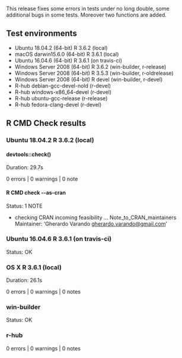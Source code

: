 This release fixes some errors in tests under no long double, some additional 
bugs in some tests. Moreover two functions are added.

## Test environments

* Ubuntu 18.04.2      (64-bit)  R 3.6.2 (local) 
* macOS darwin15.6.0  (64-bit)  R 3.6.1 (local)
* Ubuntu 16.04.6      (64-bit)  R 3.6.1 (on travis-ci) 
* Windows Server 2008 (64-bit)  R 3.6.2 (win-builder, r-release)
* Windows Server 2008 (64-bit)  R 3.5.3 (win-builder, r-oldrelease)
* Windows Server 2008 (64-bit)  R devel (win-builder, r-devel)
* R-hub debian-gcc-devel-nold (r-devel)
* R-hub windows-x86_64-devel (r-devel)
* R-hub ubuntu-gcc-release (r-release)
* R-hub fedora-clang-devel (r-devel)

## R CMD Check results

### Ubuntu 18.04.2 R 3.6.2 (local) 

#### devtools::check()

Duration: 29.7s

0 errors | 0 warnings | 0 note

#### R CMD check --as-cran

Status: 1 NOTE

* checking CRAN incoming feasibility ... Note_to_CRAN_maintainers
Maintainer: ‘Gherardo Varando <gherardo.varando@gmail.com>’

### Ubuntu 16.04.6 R 3.6.1 (on travis-ci)

Status: OK

### OS X R 3.6.1 (local)

Duration: 26.1s

0 errors | 0 warnings | 0 notes

### win-builder

Status: OK

### r-hub

0 errors | 0 warnings | 0 notes